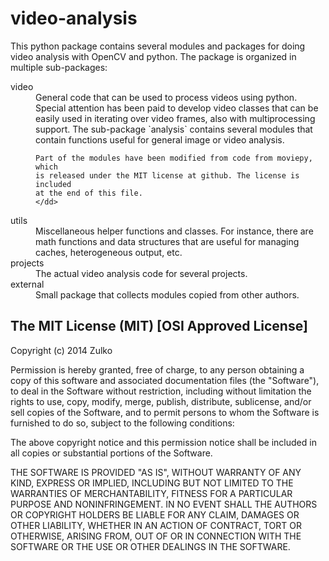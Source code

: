 video-analysis
==============
This python package contains several modules and packages for doing video analysis with OpenCV and python.
The package is organized in multiple sub-packages:

<dl>
<dt>video</dt>
    <dd>
    General code that can be used to process videos using python.
    Special attention has been paid to develop video classes that can be easily
    used in iterating over video frames, also with multiprocessing support.
    The sub-package `analysis` contains several modules that contain functions
    useful for general image or video analysis.
    
    Part of the modules have been modified from code from moviepy, which
    is released under the MIT license at github. The license is included
    at the end of this file.
    </dd>
<dt>utils</dt>
    <dd>
    Miscellaneous helper functions and classes.
    For instance, there are math functions and data structures that are useful
    for managing caches, heterogeneous output, etc.
    </dd>
<dt>projects</dt>
    <dd>
    The actual video analysis code for several projects.
    </dd>
<dt>external</dt>
    <dd>
    Small package that collects modules copied from other authors.
    </dd>
</dl>


The MIT License (MIT) [OSI Approved License]
--------------------------------------------

Copyright (c) 2014 Zulko

Permission is hereby granted, free of charge, to any person obtaining a copy
of this software and associated documentation files (the "Software"), to deal
in the Software without restriction, including without limitation the rights
to use, copy, modify, merge, publish, distribute, sublicense, and/or sell
copies of the Software, and to permit persons to whom the Software is
furnished to do so, subject to the following conditions:

The above copyright notice and this permission notice shall be included in
all copies or substantial portions of the Software.

THE SOFTWARE IS PROVIDED "AS IS", WITHOUT WARRANTY OF ANY KIND, EXPRESS OR
IMPLIED, INCLUDING BUT NOT LIMITED TO THE WARRANTIES OF MERCHANTABILITY,
FITNESS FOR A PARTICULAR PURPOSE AND NONINFRINGEMENT. IN NO EVENT SHALL THE
AUTHORS OR COPYRIGHT HOLDERS BE LIABLE FOR ANY CLAIM, DAMAGES OR OTHER
LIABILITY, WHETHER IN AN ACTION OF CONTRACT, TORT OR OTHERWISE, ARISING FROM,
OUT OF OR IN CONNECTION WITH THE SOFTWARE OR THE USE OR OTHER DEALINGS IN
THE SOFTWARE.
